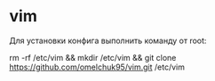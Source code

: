 # vim


Для установки конфига выполнить команду от root:

rm -rf /etc/vim && mkdir /etc/vim && git clone https://github.com/omelchuk95/vim.git /etc/vim
